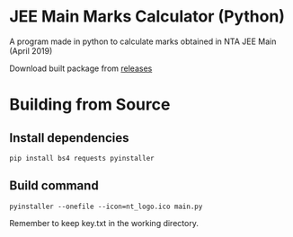 # JEE Main Marks Calculator (Python)
A program made in python to calculate marks obtained in NTA JEE Main (April 2019)

Download built package from [releases](/../releases)

# Building from Source

## Install dependencies
`pip install bs4 requests pyinstaller`

## Build command
`pyinstaller --onefile --icon=nt_logo.ico main.py`

Remember to keep key.txt in the working directory.
